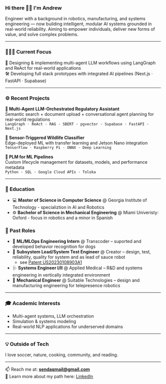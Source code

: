 ### Hi there 👋🏽 I'm Andrew

Engineer with a background in robotics, manufacturing, and systems engineering — now building intelligent, modular AI systems grounded in real-world reliability. Aiming to empower individuals, deliver new forms of value, and solve complex problems.

---

### 👨🏽‍💻 Current Focus
🧠 Designing & implementing multi-agent LLM workflows using LangGraph and ReAct for real-world applications  
🛠️ Developing full stack prototypes with integrated AI pipelines (Next.js · FastAPI · Supabase)  

---

### ⚙️ Recent Projects
**🔹 Multi-Agent LLM-Orchestrated Regulatory Assistant**  
Semantic search + document upload + conversational agent planning for real-world regulations  
`LangGraph · ReAct · RAG · SBERT · pgvector · Supabase · FastAPI · Next.js`

**🔹 Sensor-Triggered Wildlife Classifier**  
Edge-deployed ML with transfer learning and Jetson Nano integration  
`TensorFlow · Raspberry Pi · ONNX · Deep Learning`

**🔹 PLM for ML Pipelines**  
Custom lifecycle management for datasets, models, and performance metadata  
`Python · SQL · Google Cloud APIs · Toloka`

---

### 🏫 Education
- 💻 **Master of Science in Computer Science** @ Georgia Institute of Technology - specializtion in AI and Robotics
- ⚙️ **Bachelor of Science in Mechanical Engineering** @ Miami Univeristy: Oxford - focus in robotics and a minor in Spanish

### 🧠 Past Roles
- 🐶 **ML/MLOps Engineering Intern** @ Transcoder – suported and developed behavior recognition for dogs  
- 🍔 **Subsystem Lead/System Test Engineer** @ Creator – design, test, reliability, quality for system and as lead of sauce robot
    - see [Patent US20230108903A1](https://patents.google.com/patent/US20230108903A1/en)
- 🩺 **Systems Engineer I/II** @ Applied Medical – R&D and systems engineering in vertically integrated environment
- 🤖 **Mechanical Engineer** @ Suitable Technologies – design and manufacturing engineering for telepresence robotics

---

### 🎓 Academic Interests
- Multi-agent systems, LLM orchestration  
- Simulation & systems modeling  
- Real-world NLP applications for underserved domains

---

### 💡 Outside of Tech
I love soccer, nature, cooking, community, and reading.

---

📫 Reach me at: **[sendaqmail@gmail.com](mailto:sendaqmail@gmail.com)**  
🔗 Learn more about my path here: [LinkedIn](https://linkedin.com/in/andrewmquintana)
